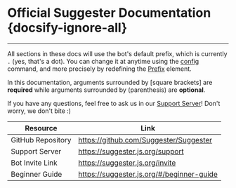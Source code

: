 # Official Suggester Documentation {docsify-ignore-all}
---

All sections in these docs will use the bot's default prefix, which is currently `.` (yes, that's a dot). You can change it at anytime using the [config](/config/configuration.md) command, and more precisely by redefining the [Prefix](/config/prefix.md) element.

In this documentation, arguments surrounded by [square brackets] are __required__ while arguments surrounded by (parenthesis) are __optional__.

If you have any questions, feel free to ask us in our [Support Server](https://discord.gg/G5pEdUp)! Don't worry, we don't bite :)


| Resource                           | Link                                         |
|------------------------------------|----------------------------------------------|
| GitHub Repository                  | https://github.com/Suggester/Suggester       |
| Support Server                     | https://suggester.js.org/support             |
| Bot Invite Link                    | https://suggester.js.org/invite |
| Beginner Guide                     | https://suggester.js.org/#/beginner-guide |

